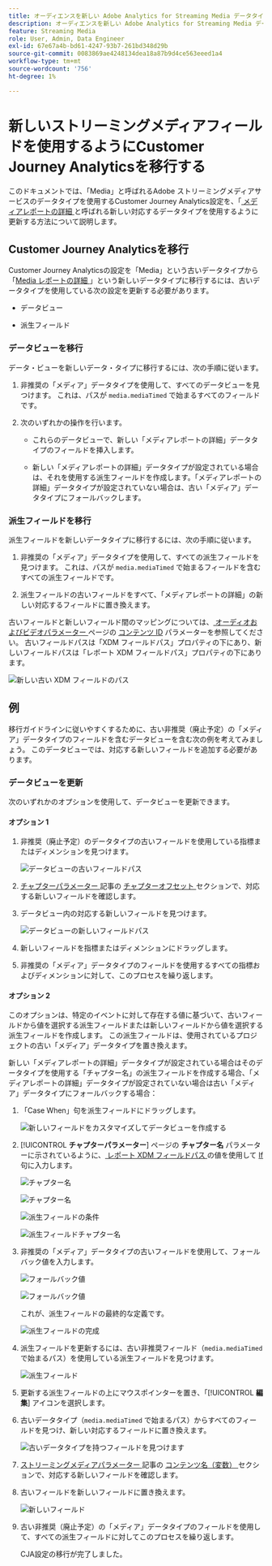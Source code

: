 ```yaml
---
title: オーディエンスを新しい Adobe Analytics for Streaming Media データタイプに移行する
description: オーディエンスを新しい Adobe Analytics for Streaming Media データタイプに移行する方法を説明します
feature: Streaming Media
role: User, Admin, Data Engineer
exl-id: 67e67a4b-bd61-4247-93b7-261bd348d29b
source-git-commit: 0083869ae4248134dea18a87b9d4ce563eeed1a4
workflow-type: tm+mt
source-wordcount: '756'
ht-degree: 1%

---
```


# 新しいストリーミングメディアフィールドを使用するようにCustomer Journey Analyticsを移行する

このドキュメントでは、「Media」と呼ばれるAdobe ストリーミングメディアサービスのデータタイプを使用するCustomer Journey Analytics設定を、「[ メディアレポートの詳細 ](https://experienceleague.adobe.com/en/docs/experience-platform/xdm/data-types/media-reporting-details) と呼ばれる新しい対応するデータタイプを使用するように更新する方法について説明します。

## Customer Journey Analyticsを移行

Customer Journey Analyticsの設定を「Media」という古いデータタイプから「[Media レポートの詳細 ](https://experienceleague.adobe.com/en/docs/experience-platform/xdm/data-types/media-reporting-details)」という新しいデータタイプに移行するには、古いデータタイプを使用している次の設定を更新する必要があります。

* データビュー

* 派生フィールド

### データビューを移行

データ・ビューを新しいデータ・タイプに移行するには、次の手順に従います。

1. 非推奨の「メディア」データタイプを使用して、すべてのデータビューを見つけます。 これは、パスが `media.mediaTimed` で始まるすべてのフィールドです。

1. 次のいずれかの操作を行います。

   * これらのデータビューで、新しい「メディアレポートの詳細」データタイプのフィールドを挿入します。

   * 新しい「メディアレポートの詳細」データタイプが設定されている場合は、それを使用する派生フィールドを作成します。「メディアレポートの詳細」データタイプが設定されていない場合は、古い「メディア」データタイプにフォールバックします。

### 派生フィールドを移行

派生フィールドを新しいデータタイプに移行するには、次の手順に従います。

1. 非推奨の「メディア」データタイプを使用して、すべての派生フィールドを見つけます。 これは、パスが `media.mediaTimed` で始まるフィールドを含むすべての派生フィールドです。

1. 派生フィールドの古いフィールドをすべて、「メディアレポートの詳細」の新しい対応するフィールドに置き換えます。

古いフィールドと新しいフィールド間のマッピングについては、[ オーディオおよびビデオパラメーター ](https://experienceleague.adobe.com/en/docs/media-analytics/using/implementation/variables/audio-video-parameters#content-id) ページの [ コンテンツ ID](https://experienceleague.adobe.com/ja/docs/media-analytics/using/implementation/variables/audio-video-parameters) パラメーターを参照してください。 古いフィールドパスは「XDM フィールドパス」プロパティの下にあり、新しいフィールドパスは「レポート XDM フィールドパス」プロパティの下にあります。

![ 新しい古い XDM フィールドのパス ](assets/field-paths-updated.jpeg)

## 例

移行ガイドラインに従いやすくするために、古い非推奨（廃止予定）の「メディア」データタイプのフィールドを含むデータビューを含む次の例を考えてみましょう。 このデータビューでは、対応する新しいフィールドを追加する必要があります。

### データビューを更新

次のいずれかのオプションを使用して、データビューを更新できます。

#### オプション 1

1. 非推奨（廃止予定）のデータタイプの古いフィールドを使用している指標またはディメンションを見つけます。

   ![ データビューの古いフィールドパス ](assets/old-field-data-view.jpeg)

1. [ チャプターパラメーター ](https://experienceleague.adobe.com/en/docs/media-analytics/using/implementation/variables/chapter-parameters#chapter-offset) 記事の [ チャプターオフセット ](https://experienceleague.adobe.com/ja/docs/media-analytics/using/implementation/variables/chapter-parameters) セクションで、対応する新しいフィールドを確認します。

1. データビュー内の対応する新しいフィールドを見つけます。

   ![ データビューの新しいフィールドパス ](assets/new-field-data-view.jpeg)

1. 新しいフィールドを指標またはディメンションにドラッグします。

1. 非推奨の「メディア」データタイプのフィールドを使用するすべての指標およびディメンションに対して、このプロセスを繰り返します。

#### オプション 2

このオプションは、特定のイベントに対して存在する値に基づいて、古いフィールドから値を選択する派生フィールドまたは新しいフィールドから値を選択する派生フィールドを作成します。 この派生フィールドは、使用されているプロジェクトの古い「メディア」データタイプを置き換えます。

新しい「メディアレポートの詳細」データタイプが設定されている場合はそのデータタイプを使用する「チャプター名」の派生フィールドを作成する場合、「メディアレポートの詳細」データタイプが設定されていない場合は古い「メディア」データタイプにフォールバックする場合：

1. 「Case When」句を派生フィールドにドラッグします。

   ![ 新しいフィールドをカスタマイズしてデータビューを作成する ](assets/create-derived-field2.jpeg)

1. [!UICONTROL **チャプターパラメーター**] ページの **チャプター名** パラメーターに示されているように、[ レポート XDM フィールドパス ](https://experienceleague.adobe.com/en/docs/media-analytics/using/implementation/variables/chapter-parameters#chapter-name) の値を使用して [If](https://experienceleague.adobe.com/ja/docs/media-analytics/using/implementation/variables/chapter-parameters) 句に入力します。

   ![ チャプター名 ](assets/chapter-name.jpeg)

   ![ チャプター名 ](assets/chapter-name2.jpeg)

   ![ 派生フィールドの条件 ](assets/derived-field-condition.jpeg)

   ![ 派生フィールドチャプター名 ](assets/derived-field-chapter-name.jpeg)

1. 非推奨の「メディア」データタイプの古いフィールドを使用して、フォールバック値を入力します。

   ![ フォールバック値 ](assets/fallback-value.jpeg)

   ![ フォールバック値 ](assets/fallback-value2.jpeg)

   これが、派生フィールドの最終的な定義です。

   ![ 派生フィールドの完成 ](assets/derived-field-complete.jpeg)

1. 派生フィールドを更新するには、古い非推奨フィールド（`media.mediaTimed` で始まるパス）を使用している派生フィールドを見つけます。

   ![ 派生フィールド ](assets/old-derived-field.jpeg)

1. 更新する派生フィールドの上にマウスポインターを置き、「[!UICONTROL **編集**] アイコンを選択します。

1. 古いデータタイプ（`media.mediaTimed` で始まるパス）からすべてのフィールドを見つけ、新しい対応するフィールドに置き換えます。

   ![ 古いデータタイプを持つフィールドを見つけます ](assets/locate-fields-with-old-datatype.jpeg)

1. [ ストリーミングメディアパラメーター ](https://experienceleague.adobe.com/en/docs/media-analytics/using/implementation/variables/audio-video-parameters#content-name-variable) 記事の [ コンテンツ名（変数） ](https://experienceleague.adobe.com/en/docs/media-analytics/using/implementation/variables/audio-video-parameters#content-name-variable) セクションで、対応する新しいフィールドを確認します。

1. 古いフィールドを新しいフィールドに置き換えます。

   ![ 新しいフィールド ](assets/derived-field-new.jpeg)

1. 古い非推奨（廃止予定）の「メディア」データタイプのフィールドを使用して、すべての派生フィールドに対してこのプロセスを繰り返します。

   CJA設定の移行が完了しました。
